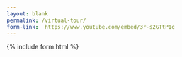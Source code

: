 ```yaml
---
layout: blank
permalink: /virtual-tour/
form-link:  https://www.youtube.com/embed/3r-s2GTtP1c
---
```



{% include form.html %}